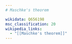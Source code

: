 ```yaml
---
# Maschke's theorem

wikidata: Q656198
msc_classification: 20
wikipedia_links:
  - "[[Maschke's theorem]]"
---
```

